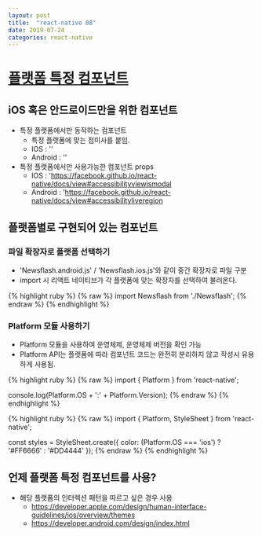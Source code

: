 ```yaml
---
layout: post
title:  "react-native 08"
date: 2019-07-24
categories: react-native
---
```

# [플랫폼 특정 컴포넌트](https://github.com/yanghyeryung/book-study/tree/master/react-native/08/first-project)

## iOS 혹은 안드로이드만을 위한 컴포넌트
- 특정 플랫폼에서만 동작하는 컴포넌트
    - 특정 플랫폼에 맞는 접미사를 붙임.
    - IOS : '<TabBarIOS>'
    - Android : '<SwitchAndroid>'
- 특정 플랫폼에서만 사용가능한 컴포넌트 props
    - IOS : 'https://facebook.github.io/react-native/docs/view#accessibilityviewismodal
    - Android : 'https://facebook.github.io/react-native/docs/view#accessibilityliveregion

## 플랫폼별로 구현되어 있는 컴포넌트
### 파일 확장자로 플랫폼 선택하기
- 'Newsflash.android.js' / 'Newsflash.ios.js'와 같이 중간 확장자로 파일 구분
- import 시 리액트 네이티브가 각 플랫폼에 맞는 확장자를 선택하여 불러온다.

{% highlight ruby %}
 {% raw %}
import Newsflash from './Newsflash';
 {% endraw %}
{% endhighlight %}

### Platform 모듈 사용하기
- Platform 모듈을 사용하여 운영체제, 운영체제 버전을 확인 가능
- Platform API는 플랫폼에 따라 컴포넌트 코드는 완전히 분리하지 않고 작성시 유용하게 사용됨.

{% highlight ruby %}
 {% raw %}
import { Platform } from 'react-native';

console.log(Platform.OS + ':' + Platform.Version);
 {% endraw %}
{% endhighlight %}

{% highlight ruby %}
 {% raw %}
import { Platform, StyleSheet } from 'react-native';

const styles = StyleSheet.create({
    color: (Platform.OS === 'ios') ? '#FF6666' : '#DD4444'
});
 {% endraw %}
{% endhighlight %}

## 언제 플랫폼 특정 컴포넌트를 사용?
- 해당 플랫폼의 인터렉션 패턴을 따르고 싶은 경우 사용 
    - https://developer.apple.com/design/human-interface-guidelines/ios/overview/themes
    - https://developer.android.com/design/index.html